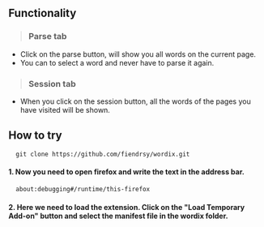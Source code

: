 ## Functionality

> ### Parse tab

- Click on the parse button, will show you all words on the current page.
- You can to select a word and never have to parse it again.

> ### Session tab

- When you click on the session button, all the words of the pages you have visited will be shown.

## How to try

```
  git clone https://github.com/fiendrsy/wordix.git
```

#### 1. Now you need to open firefox and write the text in the address bar.

```
  about:debugging#/runtime/this-firefox
```

#### 2. Here we need to load the extension. Click on the "Load Temporary Add-on" button and select the manifest file in the wordix folder.
